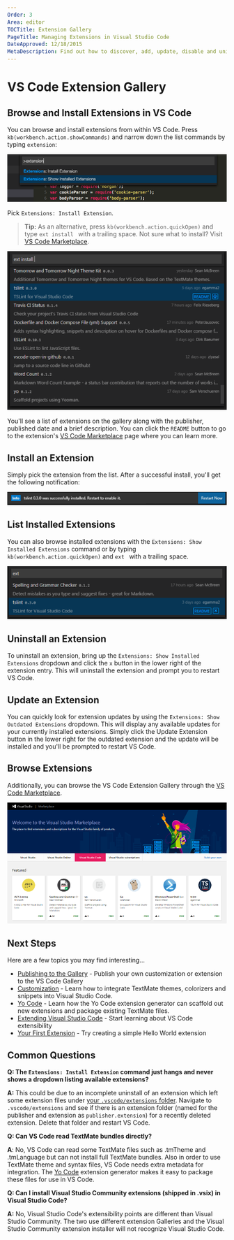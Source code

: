 ```yaml
---
Order: 3
Area: editor
TOCTitle: Extension Gallery
PageTitle: Managing Extensions in Visual Studio Code
DateApproved: 12/18/2015
MetaDescription: Find out how to discover, add, update, disable and uninstall Visual Studio Code extensions (plug-ins) through the Extension Gallery.
---
```


# VS Code Extension Gallery

## Browse and Install Extensions in VS Code

You can browse and install extensions from within VS Code. Press `kb(workbench.action.showCommands)` and narrow down the list commands by typing `extension`:

![F1 Extensions](images/extension-gallery/f1extensions.png)

Pick `Extensions: Install Extension`.

> **Tip:** As an alternative, press `kb(workbench.action.quickOpen)` and type `ext install ` with a trailing space. Not sure what to install? Visit [VS Code Marketplace](https://marketplace.visualstudio.com/#VSCode).

![ext install](images/extension-gallery/ext-install.png)

You'll see a list of extensions on the gallery along with the publisher, published date and a brief description.  You can click the `README` button to go to the extension's [VS Code Marketplace](https://marketplace.visualstudio.com/#VSCode) page where you can learn more.

## Install an Extension

Simply pick the extension from the list. After a successful install, you'll get the following notification:

![installed](images/extension-gallery/installed.png)

## List Installed Extensions

You can also browse installed extensions with the `Extensions: Show Installed Extensions` command or by typing `kb(workbench.action.quickOpen)` and `ext ` with a trailing space.

![installed extensions](images/extension-gallery/installed-extensions.png)

## Uninstall an Extension

To uninstall an extension, bring up the `Extensions: Show Installed Extensions` dropdown and click the `x` button in the lower right of the extension entry. This will uninstall the extension and prompt you to restart VS Code.

## Update an Extension

You can quickly look for extension updates by using the `Extensions: Show Outdated Extensions` dropdown.  This will display any available updates for your currently installed extensions. Simply click the Update Extension button in the lower right for the outdated extension and the update will be installed and you'll be prompted to restart VS Code.

## Browse Extensions

Additionally, you can browse the VS Code Extension Gallery through the [VS Code Marketplace](https://marketplace.visualstudio.com/#VSCode).

![marketplace](images/extension-gallery/marketplace.png) 

## Next Steps
Here are a few topics you may find interesting...

* [Publishing to the Gallery](/docs/tools/vscecli.md) - Publish your own customization or extension to the VS Code Gallery
* [Customization](/docs/customization/overview.md) - Learn how to integrate TextMate themes, colorizers and snippets into Visual Studio Code.
* [Yo Code](/docs/tools/yocode.md) - Learn how the Yo Code extension generator can scaffold out new extensions and package existing TextMate files.
* [Extending Visual Studio Code](/docs/extensions/overview.md) - Start learning about VS Code extensibility
* [Your First Extension](/docs/extensions/example-hello-world.md) - Try creating a simple Hello World extension

## Common Questions

**Q: The `Extensions: Install Extension` command just hangs and never shows a dropdown listing available extensions?**

**A:** This could be due to an incomplete uninstall of an extension which left some extension files under [your `.vscode/extensions` folder](/docs/extensions/install-extension.md#your-extensions-folder).  Navigate to `.vscode/extensions` and see if there is an extension folder (named for the publisher and extension as `publisher.extension`) for a recently deleted extension.  Delete that folder and restart VS Code.  

**Q: Can VS Code read TextMate bundles directly?**

**A**: No, VS Code can read some TextMate files such as .tmTheme and .tmLanguage but can not install full TextMate bundles. Also in order to use TextMate theme and syntax files, VS Code needs extra metadata for integration.  The [Yo Code](/docs/tools/yocode.md) extension generator makes it easy to package these files for use in VS Code.

**Q: Can I install Visual Studio Community extensions (shipped in .vsix) in Visual Studio Code?**

**A:** No, Visual Studio Code's extensibility points are different than Visual Studio Community.  The two use different extension Galleries and the Visual Studio Community extension installer will not recognize Visual Studio Code.


